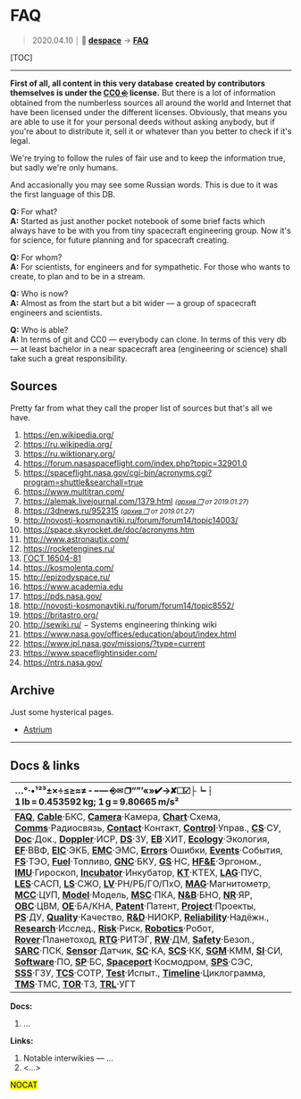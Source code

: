 # FAQ
> 2020.04.10 ┊ **🚀 [despace](index.md)** → **[FAQ](faq.md)**

[TOC]

---

**First of all, all content in this very database created by contributors themselves is under the [CC0 ⎆](https://creativecommons.org/choose/zero/) license.** But there is a lot of information obtained from the numberless sources all around the world and Internet that have been licensed under the different licenses. Obviously, that means you are able to use it for your personal deeds without asking anybody, but if you're about to distribute it, sell it or whatever than you better to check if it's legal.

We're trying to follow the rules of fair use and to keep the information true, but sadly we're only humans.

And accasionally you may see some Russian words. This is due to it was the first language of this DB.

**Q:** For what?  
**A:** Started as just another pocket notebook of some brief facts which always have to be with you from tiny spacecraft engineering group. Now it's for science, for future planning and for spacecraft creating.

**Q:** For whom?  
**A:** For scientists, for engineers and for sympathetic. For those who wants to create, to plan and to be in a stream.

**Q:** Who is now?  
**A:** Almost as from the start but a bit wider — a group of spacecraft engineers and scientists.

**Q:** Who is able?  
**A:** In terms of git and CC0 — everybody can clone. In terms of this very db — at least bachelor in a near spacecraft area (engineering or science) shall take such a great responsibility.



## Sources
Pretty far from what they call the proper list of sources but that's all we have.

   1. <https://en.wikipedia.org/>
   1. <https://ru.wikipedia.org/>
   1. <https://ru.wiktionary.org/>
   1. <https://forum.nasaspaceflight.com/index.php?topic=32901.0>
   1. <https://spaceflight.nasa.gov/cgi-bin/acronyms.cgi?program=shuttle&searchall=true>
   1. <https://www.multitran.com/>
   1. <https://alemak.livejournal.com/1379.html> <small>*([архив ❐](f/archive/20140213_1.pdf) от 2019.01.27)*</small>
   1. <https://3dnews.ru/952315> <small>*([архив ❐](f/archive/20170524_1.pdf) от 2019.01.27)*</small>
   1. <http://novosti-kosmonavtiki.ru/forum/forum14/topic14003/>
   1. <https://space.skyrocket.de/doc/acronyms.htm>
   1. <http://www.astronautix.com/>
   1. <https://rocketengines.ru/>
   1. [ГОСТ 16504-81](гост_16504.md)
   1. <https://kosmolenta.com/>
   1. <http://epizodyspace.ru/>
   1. <https://www.academia.edu>
   1. <https://pds.nasa.gov/>
   1. <http://novosti-kosmonavtiki.ru/forum/forum14/topic8552/>
   1. <https://britastro.org/>
   1. <http://sewiki.ru/> − Systems engineering thinking wiki
   1. <https://www.nasa.gov/offices/education/about/index.html>
   1. <https://www.jpl.nasa.gov/missions/?type=current>
   1. <https://www.spaceflightinsider.com/>
   1. <https://ntrs.nasa.gov/>



## Archive
Just some hysterical pages.

   - [Astrium](03_astrium.md)



<p style="page-break-after:always"> </p>

---

## Docs & links
|…°·•¹²³±×÷≤≥≈≠ ‑ −— ⎆✉ ❐“”’«»✔→✘☐☑├┕┆ 1 lb = 0.453592 kg; 1 g = 9.80665 m/s²|
|:--|
|**[FAQ](faq.md)**, **[Cable](cable.md)**·БКС, **[Camera](camera.md)**·Камера, **[Chart](chart.md)**·Схема, **[Comms](comms.md)**·Радиосвязь, **[Contact](contact.md)**·Контакт, **[Control](control.md)**·Управ., **[СS](cs.md)**·СУ, **[Doc](doc.md)**·Док., **[Doppler](doppler.md)**·ИСР, **[DS](ds.md)**·ЗУ, **[EB](eb.md)**·ХИТ, **[Ecology](ecology.md)**·Экология, **[EF](ef.md)**·ВВФ, **[ElC](elc.md)**·ЭКБ, **[EMC](emc.md)**·ЭМС, **[Errors](error.md)**·Ошибки, **[Events](event.md)**·События, **[FS](fs.md)**·ТЭО, **[Fuel](fuel.md)**·Топливо, **[GNC](gnc.md)**·БКУ, **[GS](scs.md)**·НС, **[HF&E](hfe.md)**·Эргоном., **[IMU](imu.md)**·Гироскоп, **[Incubator](incubator.md)**·Инкубатор, **[KT](kt.md)**·КТЕХ, **[LAG](lag.md)**·ПУC, **[LES](les.md)**·САСП, **[LS](ls.md)**·СЖО, **[LV](lv.md)**·РН/РБ/ГО/ПхО, **[MAG](mag.md)**·Магнитометр, **[MCC](mcc.md)**·ЦУП, **[Model](model.md)**·Модель, **[MSC](sc.md)**·ПКА, **[N&B](nnb.md)**·БНО, **[NR](nr.md)**·ЯР, **[OBC](obc.md)**·ЦВМ, **[OE](oe.md)**·БА/КНА, **[Patent](патент.md)**·Патент, **[Project](project.md)**·Проекты, **[PS](ps.md)**·ДУ, **[Quality](quality.md)**·Качество, **[R&D](rnd.md)**·НИОКР, **[Reliability](reliability.md)**·Надёжн., **[Research](research.md)**·Исслед., **[Risk](risk.md)**·Риск, **[Robotics](robotics.md)**·Робот, **[Rover](rover.md)**·Планетоход, **[RTG](rtg.md)**·РИТЭГ, **[RW](rw.md)**·ДМ, **[Safety](safety.md)**·Безоп., **[SARC](sarc.md)**·ПСК, **[Sensor](sensor.md)**·Датчик, **[SC](sc.md)**·КА, **[SCS](scs.md)**·КК, **[SGM](sgm.md)**·КММ, **[SI](si.md)**·СИ, **[Software](soft.md)**·ПО, **[SP](sp.md)**·БС, **[Spaceport](spaceport.md)**·Космодром, **[SPS](sps.md)**·СЭС, **[SSS](sss.md)**·ГЗУ, **[TCS](tcs.md)**·СОТР, **[Test](test.md)**·Испыт., **[Timeline](timeline.md)**·Циклограмма, **[TMS](tms.md)**·ТМС, **[TOR](tor.md)**·ТЗ, **[TRL](trl.md)**·УГТ|

**Docs:**

   1. …

**Links:**

   1. Notable interwikies — …
   1. <…>

<mark>NOCAT</mark>